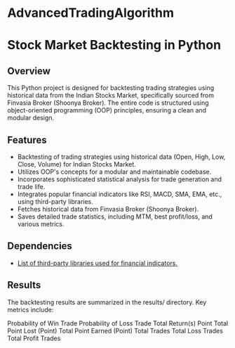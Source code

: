 # AdvancedTradingAlgorithm
# Stock Market Backtesting in Python
## Overview

This Python project is designed for backtesting trading strategies using historical data from the Indian Stocks Market, specifically sourced from Finvasia Broker (Shoonya Broker). The entire code is structured using object-oriented programming (OOP) principles, ensuring a clean and modular design.

## Features

- Backtesting of trading strategies using historical data (Open, High, Low, Close, Volume) for Indian Stocks Market.
- Utilizes OOP's concepts for a modular and maintainable codebase.
- Incorporates sophisticated statistical analysis for trade generation and trade life.
- Integrates popular financial indicators like RSI, MACD, SMA, EMA, etc., using third-party libraries.
- Fetches historical data from Finvasia Broker (Shoonya Broker).
- Saves detailed trade statistics, including MTM, best profit/loss, and various metrics.

## Dependencies
- [List of third-party libraries used for financial indicators.](https://github.com/DaveSkender/Stock.Indicators.Python.git)

## Results
The backtesting results are summarized in the results/ directory. Key metrics include:

Probability of Win Trade
Probability of Loss Trade
Total Return(s) Point
Total Point Lost (Point)
Total Point Earned (Point)
Total Trades
Total Loss Trades
Total Profit Trades
